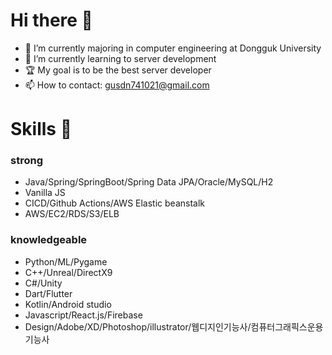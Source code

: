 # Hi there 👋
- 🔭 I’m currently majoring in computer engineering at Dongguk University
- 🌱 I’m currently learning to server development
- 🏆 My goal is to be the best server developer
- 📫 How to contact: gusdn741021@gmail.com

# Skills 🐳
### strong
- Java/Spring/SpringBoot/Spring Data JPA/Oracle/MySQL/H2
- Vanilla JS
- CICD/Github Actions/AWS Elastic beanstalk
- AWS/EC2/RDS/S3/ELB

### knowledgeable
- Python/ML/Pygame
- C++/Unreal/DirectX9
- C#/Unity
- Dart/Flutter
- Kotlin/Android studio
- Javascript/React.js/Firebase
- Design/Adobe/XD/Photoshop/illustrator/웹디지인기능사/컴퓨터그래픽스운용기능사
  
<!--
![Untitled-1](https://github.com/khwoowoo/khwoowoo/assets/23547185/225693f1-4fde-4213-8730-9245810ef460)
**khwoowoo/khwoowoo** is a ✨ _special_ ✨ repository because its `README.md` (this file) appears on your GitHub profile.

Here are some ideas to get you started:

- 🔭 I’m currently working on ...
- 🌱 I’m currently learning ...
- 👯 I’m looking to collaborate on ...
- 🤔 I’m looking for help with ...
- 💬 Ask me about ...
- 📫 How to reach me: ...
- 😄 Pronouns: ...
- ⚡ Fun fact: ...
- ✨ portfolio: [Click!](https://spiky-revolve-0f4.notion.site/17f1b64cdc624b58839a47ced78f391e)

# Skills 🐳
### strong
- Java/Spring/SpringBoot/JPA/Oracle/MySQL/H2
- Vanilla JS
- CI & CD/Github Actions/Elastic beanstalk
- AWS/EC2/RDS/S3/ELB

### knowledgeable
- Python/ML/Pygame
- C++/Unreal/DirectX9
- C#/Unity
- Dart/Flutter
- Kotlin/Android studio
- Javascript/React.js/Firebase
- Design/Adobe/XD/Photoshop/illustrator/웹디지인기능사/컴퓨터그래픽스운용기능사
-->
